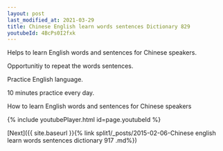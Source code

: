 ```yaml
---
layout: post
last_modified_at: 2021-03-29
title: Chinese English learn words sentences Dictionary 829 
youtubeId: 4BcPs0I2fxk
---
```

 
 
Helps to learn English words and sentences for Chinese speakers.

Opportunitiy to repeat the words sentences. 

Practice English language. 
 
10 minutes practice every day. 
 
How to learn English words and sentences for Chinese speakers 
 
{% include youtubePlayer.html id=page.youtubeId %}
 
 
[Next]({{ site.baseurl }}{% link  split1/_posts/2015-02-06-Chinese english learn words sentences dictionary 917 .md%})
 
